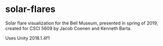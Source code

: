 # solar-flares

Solar flare visualization for the Bell Museum, presented in spring of 2019, created for CSCI 5609 by
Jacob Coenen and Kenneth Barta.

Uses Unity 2018.1.4f1
